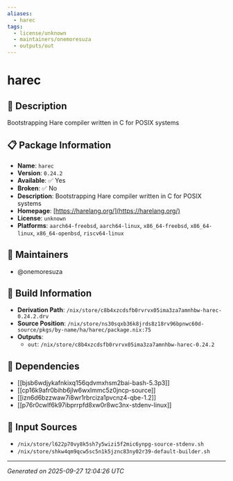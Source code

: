 ```yaml
---
aliases:
  - harec
tags:
  - license/unknown
  - maintainers/onemoresuza
  - outputs/out
---
```


# harec

## 📝 Description

Bootstrapping Hare compiler written in C for POSIX systems

## 📋 Package Information

- **Name**: `harec`
- **Version**: `0.24.2`
- **Available**: ✅ Yes
- **Broken**: ✅ No
- **Description**: Bootstrapping Hare compiler written in C for POSIX systems
- **Homepage**: [https://harelang.org/](https://harelang.org/)
- **License**: `unknown`
- **Platforms**: `aarch64-freebsd`, `aarch64-linux`, `x86_64-freebsd`, `x86_64-linux`, `x86_64-openbsd`, `riscv64-linux`
## 👥 Maintainers

- @onemoresuza


## 🔧 Build Information

- **Derivation Path**: `/nix/store/c8b4xzcdsfb0rvrvx05ima3za7amnhbw-harec-0.24.2.drv`
- **Source Position**: `/nix/store/ns30sqxb36k8jrds8z18rv96bpnwc60d-source/pkgs/by-name/ha/harec/package.nix:75`
- **Outputs**:
  - `out`:  `/nix/store/c8b4xzcdsfb0rvrvx05ima3za7amnhbw-harec-0.24.2`

## 🔗 Dependencies

- [[bjsb6wdjykafnkixq156qdvmxhsm2bai-bash-5.3p3]]
- [[cp16k9afr0bihb6jlw6wxlmmc5z0jncp-source]]
- [[izn6d6bzzwaw7i8wr1rbrciza1pvcnz4-qbe-1.2]]
- [[p76r0cwlf6k97ibprrpfd8xw0r8wc3nx-stdenv-linux]]

## 📁 Input Sources

- `/nix/store/l622p70vy8k5sh7y5wizi5f2mic6ynpg-source-stdenv.sh`
- `/nix/store/shkw4qm9qcw5sc5n1k5jznc83ny02r39-default-builder.sh`

---
*Generated on 2025-09-27 12:04:26 UTC*
